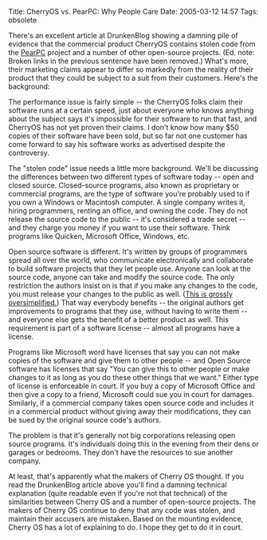 Title: CherryOS vs. PearPC: Why People Care
Date: 2005-03-12 14:57
Tags: obsolete

There's an excellent
article at
DrunkenBlog showing a damning pile of
evidence that the commercial product CherryOS
contains stolen code from the [PearPC](http://pearpc.sourceforge.net/)
project and a number of other open-source projects. (Ed. note: Broken links in the previous sentence have been removed.) What's more, their
marketing claims appear to differ so markedly from the reality of their
product that they could be subject to a suit from their customers.
Here's the background:

The performance issue is fairly simple -- the CherryOS folks claim their
software runs at a certain speed, just about everyone who knows anything
about the subject says it's impossible for their software to run that
fast, and CherryOS has not yet proven their claims. I don't know how
many $50 copies of their software have been sold, but so far not one
customer has come forward to say his software works as advertised
despite the controversy.

The "stolen code" issue needs a little more background. We'll be
discussing the differences between two different types of software
today -- open and closed source. Closed-source programs, also known as
proprietary or commercial programs, are the type of software you're
probably used to if you own a Windows or Macintosh computer. A single
company writes it, hiring programmers, renting an office, and owning the
code. They do not release the source code to the public -- it's
considered a trade secret -- and they charge you money if you want to
use their software. Think programs like Quicken, Microsoft Office,
Windows, etc.

Open source software is different. It's written by groups of programmers
spread all over the world, who communicate electronically and
collaborate to build software projects that they let people use. Anyone
can look at the source code, anyone can take and modify the source code.
The only restriction the authors insist on is that if you make any
changes to the code, you must release your changes to the public as
well. ([This is grossly
oversimplified.](http://www.gnu.org/licenses/gpl-faq.html)) That way
everybody benefits -- the original authors get improvements to programs
that they use, without having to write them -- and everyone else gets
the benefit of a better product as well. This requirement is part of a
software license -- almost all programs have a license.

Programs like Microsoft word have licenses that say you can not make
copies of the software and give them to other people -- and Open Source
software has licenses that say "You can give this to other people or
make changes to it as long as you do these other things that we want."
Either type of license is enforceable in court. If you buy a copy of
Microsoft Office and then give a copy to a friend, Microsoft could sue
you in court for damages. Similarly, if a commercial company takes open
source code and includes it in a commercial product without giving away
their modifications, they can be sued by the original source code's
authors.

The problem is that it's generally not big corporations releasing open
source programs. It's individuals doing this in the evening from their
dens or garages or bedrooms. They don't have the resources to sue
another company.

At least, that's apparently what the makers of Cherry OS thought. If you
read the DrunkenBlog article above you'll find a damning technical explanation (quite
readable even if you're not that technical) of the similarities between
Cherry OS and a number of open-source projects. The makers of Cherry OS
continue to deny that any code was stolen, and maintain their accusers
are mistaken. Based on the mounting evidence, Cherry OS has a lot of
explaining to do. I hope they get to do it in court.

